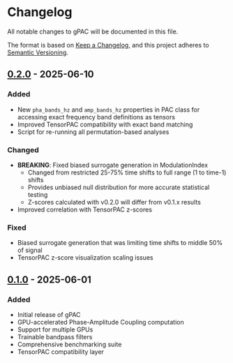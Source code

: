 # Changelog

All notable changes to gPAC will be documented in this file.

The format is based on [Keep a Changelog](https://keepachangelog.com/en/1.0.0/),
and this project adheres to [Semantic Versioning](https://semver.org/spec/v2.0.0.html).

## [0.2.0] - 2025-06-10

### Added
- New `pha_bands_hz` and `amp_bands_hz` properties in PAC class for accessing exact frequency band definitions as tensors
- Improved TensorPAC compatibility with exact band matching
- Script for re-running all permutation-based analyses

### Changed
- **BREAKING**: Fixed biased surrogate generation in ModulationIndex
  - Changed from restricted 25-75% time shifts to full range (1 to time-1) shifts
  - Provides unbiased null distribution for more accurate statistical testing
  - Z-scores calculated with v0.2.0 will differ from v0.1.x results
- Improved correlation with TensorPAC z-scores

### Fixed
- Biased surrogate generation that was limiting time shifts to middle 50% of signal
- TensorPAC z-score visualization scaling issues

## [0.1.0] - 2025-06-01

### Added
- Initial release of gPAC
- GPU-accelerated Phase-Amplitude Coupling computation
- Support for multiple GPUs
- Trainable bandpass filters
- Comprehensive benchmarking suite
- TensorPAC compatibility layer

[0.2.0]: https://github.com/ywatanabe1989/gPAC/compare/v0.1.0...v0.2.0
[0.1.0]: https://github.com/ywatanabe1989/gPAC/releases/tag/v0.1.0